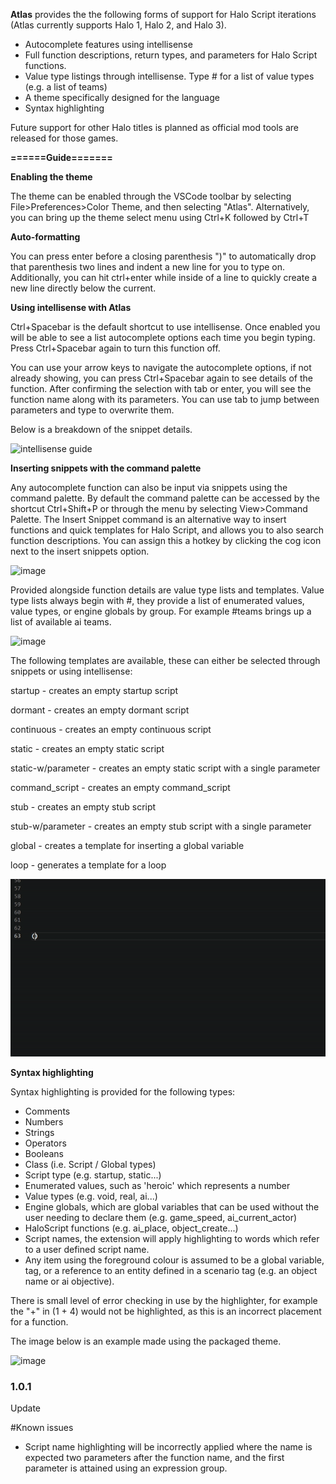 **Atlas** provides the the following forms of support for Halo Script iterations (Atlas currently supports Halo 1, Halo 2, and Halo 3).
- Autocomplete features using intellisense
- Full function descriptions, return types, and parameters for Halo Script functions. 
- Value type listings through intellisense. Type # for a list of value types (e.g. a list of teams)
- A theme specifically designed for the language
- Syntax highlighting

Future support for other Halo titles is planned as official mod tools are released for those games.

**======Guide=======**

**Enabling the theme**

The theme can be enabled through the VSCode toolbar by selecting File>Preferences>Color Theme, and then selecting "Atlas". Alternatively, you can bring up the theme select menu using Ctrl+K followed by Ctrl+T

**Auto-formatting**

You can press enter before a closing parenthesis ")" to automatically drop that parenthesis two lines and indent a new line for you to type on. Additionally, you can hit ctrl+enter while inside of a line to quickly create a new line directly below the current.

**Using intellisense with Atlas**

Ctrl+Spacebar is the default shortcut to use intellisense. Once enabled you will be able to see a list autocomplete options each time you begin typing. Press Ctrl+Spacebar again to turn this function off.

You can use your arrow keys to navigate the autocomplete options, if not already showing, you can press Ctrl+Spacebar again to see details of the function. After confirming the selection with tab or enter, you will see the function name along with its parameters. You can use tab to jump between parameters and type to overwrite them.

Below is a breakdown of the snippet details.

![intellisense guide](https://user-images.githubusercontent.com/80323148/139600531-a1ffd041-1a76-4869-835f-515a06ed436a.png)

**Inserting snippets with the command palette**

Any autocomplete function can also be input via snippets using the command palette. By default the command palette can be accessed by the shortcut Ctrl+Shift+P or through the menu by selecting View>Command Palette. The Insert Snippet command is an alternative way to insert functions and quick templates for Halo Script, and allows you to also search function descriptions. You can assign this a hotkey by clicking the cog icon next to the insert snippets option.

![image](https://user-images.githubusercontent.com/80323148/139602116-91bf4cb6-02cc-47cc-b2f3-54d332bc0315.png)

Provided alongside function details are value type lists and templates. Value type lists always begin with #, they provide a list of enumerated values, value types, or engine globals by group. For example #teams brings up a list of available ai teams.

![image](https://user-images.githubusercontent.com/80323148/139602166-72c50624-9d9f-44d0-b127-5f4ef60dc4c6.png)

The following templates are available, these can either be selected through snippets or using intellisense:

startup - creates an empty startup script

dormant - creates an empty dormant script

continuous - creates an empty continuous script

static - creates an empty static script

static-w/parameter - creates an empty static script with a single parameter

command_script - creates an empty command_script

stub - creates an empty stub script

stub-w/parameter - creates an empty stub script with a single parameter

global - creates a template for inserting a global variable

loop - generates a template for a loop

![](snippets.gif)

**Syntax highlighting** 

Syntax highlighting is provided for the following types:

- Comments
- Numbers
- Strings
- Operators
- Booleans
- Class (i.e. Script / Global types)
- Script type (e.g. startup, static...)
- Enumerated values, such as 'heroic' which represents a number
- Value types (e.g. void, real, ai...)
- Engine globals, which are global variables that can be used without the user needing to declare them (e.g. game_speed, ai_current_actor)
- HaloScript functions (e.g. ai_place, object_create...)
- Script names, the extension will apply highlighting to words which refer to a user defined script name.
- Any item using the foreground colour is assumed to be a global variable, tag, or a reference to an entity defined in a scenario tag (e.g. an object name or ai objective). 

There is small level of error checking in use by the highlighter, for example the "+" in (1 + 4) would not be highlighted, as this is an incorrect placement for a function.

The image below is an example made using the packaged theme.

![image](https://user-images.githubusercontent.com/80323148/139603848-8e18e41e-30e6-431c-9509-c0cdc50c781b.png)

### 1.0.1

Update

#Known issues

- Script name highlighting will be incorrectly applied where the name is expected two parameters after the function name, and the first parameter is attained using an expression group.
